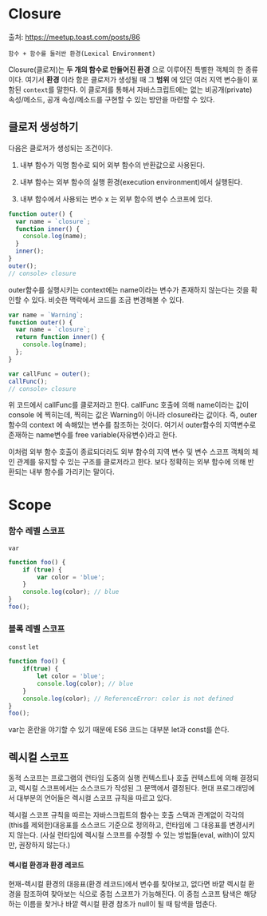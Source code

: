 # Closure

출처: https://meetup.toast.com/posts/86

```
함수 + 함수를 둘러싼 환경(Lexical Environment)
```

Closure(클로저)는 **두 개의 함수로 만들어진 환경** 으로 이루어진 특별한 객체의 한 종류이다. 여기서 **환경** 이라 함은 클로저가 생성될 때 그 **범위** 에 있던 여러 지역 변수들이 포함된 `context`를 말한다. 이 클로저를 통해서 자바스크립트에는 없는 비공개(private) 속성/메소드, 공개 속성/메소드를 구현할 수 있는 방안을 마련할 수 있다.


## 클로저 생성하기

다음은 클로저가 생성되는 조건이다.

1. 내부 함수가 익명 함수로 되어 외부 함수의 반환값으로 사용된다.

2. 내부 함수는 외부 함수의 실행 환경(execution environment)에서 실행된다.

3. 내부 함수에서 사용되는 변수 x 는 외부 함수의 변수 스코프에 있다.


```js
function outer() {
  var name = `closure`;
  function inner() {
    console.log(name);
  }
  inner();
}
outer();
// console> closure
```
outer함수를 실행시키는 context에는 name이라는 변수가 존재하지 않는다는 것을 확인할 수 있다. 비슷한 맥락에서 코드를 조금 변경해볼 수 있다.

```js
var name = `Warning`;
function outer() {
  var name = `closure`;
  return function inner() {
    console.log(name);
  };
}

var callFunc = outer();
callFunc();
// console> closure
```
위 코드에서 callFunc를 클로저라고 한다. callFunc 호출에 의해 name이라는 값이 console 에 찍히는데, 찍히는 값은 Warning이 아니라 closure라는 값이다. 즉, outer 함수의 context 에 속해있는 변수를 참조하는 것이다. 여기서 outer함수의 지역변수로 존재하는 name변수를 free variable(자유변수)라고 한다.

이처럼 외부 함수 호출이 종료되더라도 외부 함수의 지역 변수 및 변수 스코프 객체의 체인 관계를 유지할 수 있는 구조를 클로저라고 한다. 보다 정확히는 외부 함수에 의해 반환되는 내부 함수를 가리키는 말이다.


# Scope

### 함수 레벨 스코프

`var`

```js
function foo() {
    if (true) {
        var color = 'blue';
    }
    console.log(color); // blue
}
foo();
```

### 블록 레벨 스코프

`const` `let`

```js
function foo() {
    if(true) {
        let color = 'blue';
        console.log(color); // blue
    }
    console.log(color); // ReferenceError: color is not defined
}
foo();
```


var는 혼란을 야기할 수 있기 때문에 ES6 코드는 대부분 let과 const를 쓴다.


## 렉시컬 스코프

동적 스코프는 프로그램의 런타임 도중의 실행 컨텍스트나 호출 컨텍스트에 의해 결정되고, 렉시컬 스코프에서는 소스코드가 작성된 그 문맥에서 결정된다. 현대 프로그래밍에서 대부분의 언어들은 렉시컬 스코프 규칙을 따르고 있다.

렉시컬 스코프 규칙을 따르는 자바스크립트의 함수는 호출 스택과 관계없이 각각의 (this를 제외한)대응표를 소스코드 기준으로 정의하고, 런타임에 그 대응표를 변경시키지 않는다. (사실 런타임에 렉시컬 스코프를 수정할 수 있는 방법들(eval, with)이 있지만, 권장하지 않는다.)

#### 렉시컬 환경과 환경 레코드

현재-렉시컬 환경의 대응표(환경 레코드)에서 변수를 찾아보고, 없다면 바깥 렉시컬 환경을 참조하여 찾아보는 식으로 중첩 스코프가 가능해진다. 이 중첩 스코프 탐색은 해당하는 이름을 찾거나 바깥 렉시컬 환경 참조가 null이 될 때 탐색을 멈춘다.